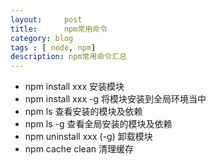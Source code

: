 ```yaml
---
layout:     post
title:      npm常用命令
category: blog
tags : [ node, npm]
description: npm常用命令汇总
---
```


- npm install xxx 安装模块
- npm install xxx -g 将模块安装到全局环境当中
- npm ls 查看安装的模块及依赖
- npm ls -g 查看全局安装的模块及依赖
- npm uninstall xxx (-g) 卸载模块
- npm cache clean 清理缓存



















